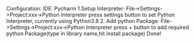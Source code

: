 Configuration:
IDE: Pycharm
1.Setup Interpreter:
    File->Settings->Project:xxx->Python Interpreter
    press settings button to set Python Interpreter, currently using Python3.8
2. Add python Package:
    File->Settings->Project:xxx->Python Interpreter
    press + button to add required python Package(type in library name,hit install package)
    Done!
    